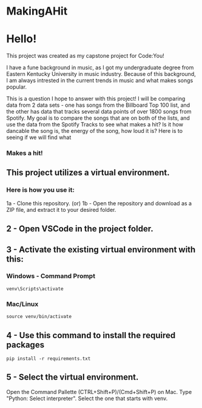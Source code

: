 # MakingAHit

# Hello!

This project was created as my capstone project for Code:You!

I have a fune background in music, as I got my undergraduate degree from Eastern
Kentucky University in music industry. Because of this background, I am always 
intrested in the current trends in music and what makes songs popular.

This is a question I hope to answer with this project! I will be comparing
data from 2 data sets - one has songs from the Billboard Top 100 list, and
the other has data that tracks several data points of over 1800 songs from
Spotify. My goal is to compare the songs that are on both of the lists, and 
use the data from the Spotify Tracks to see what makes a hit? Is it how
dancable the song is, the energy of the song, how loud it is? Here is to seeing
if we will find what
### Makes a hit!

## This project utilizes a virtual environment. 
### Here is how you use it:

1a - Clone this repository.
(or)
1b - Open the repository and download as a ZIP file, and extract it to your desired folder.

## 2 - Open VSCode in the project folder.

## 3 - Activate the existing virtual environment with this:

### Windows - Command Prompt

    venv\Scripts\activate

### Mac/Linux

    source venv/bin/activate

## 4 - Use this command to install the required packages

    pip install -r requirements.txt


## 5 - Select the virtual environment.
Open the Command Pallette (CTRL+Shift+P)/(Cmd+Shift+P) on Mac.
Type "Python: Select interpreter".
Select the one that starts with venv.